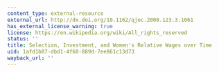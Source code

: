```yaml
---
content_type: external-resource
external_url: http://dx.doi.org/10.1162/qjec.2008.123.3.1061
has_external_license_warning: true
license: https://en.wikipedia.org/wiki/All_rights_reserved
status: ''
title: Selection, Investment, and Women's Relative Wages over Time
uid: 1afd1b87-dbd1-4f60-889d-7ee861c13d73
wayback_url: ''
---
```

